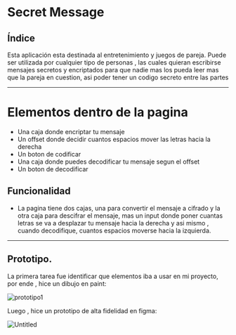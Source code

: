 # Secret Message

## Índice

Esta aplicación esta destinada al entretenimiento y juegos de pareja. Puede ser utilizada por cualquier tipo de personas , las cuales quieran escribirse mensajes secretos y encriptados para que nadie mas los pueda leer mas que la pareja en cuestion, asi poder tener un codigo secreto entre las partes

***

# Elementos dentro de la pagina
* Una caja donde encriptar tu mensaje
* Un offset donde decidir cuantos espacios mover las letras hacia la derecha
* Un boton de codificar
* Una caja donde puedes decodificar tu mensaje segun el offset
* Un boton de decodificar

## Funcionalidad
* La pagina tiene dos cajas, una para convertir el mensaje a cifrado y la otra caja para descifrar el mensaje, mas un input donde poner cuantas letras se va a desplazar tu mensaje hacia la derecha y asi mismo , cuando decodifique, cuantos espacios moverse hacia la izquierda.
***
## Prototipo.
La primera tarea fue identificar que elementos iba a usar en  mi proyecto, por ende , hice un dibujo en paint:

 
![prototipo1](https://user-images.githubusercontent.com/114000910/194762736-24219ce0-c728-4d36-af47-2d0745090f1f.jpg)

Luego , hice un prototipo de alta fidelidad en figma:

![Untitled](https://user-images.githubusercontent.com/114000910/196518789-09d22cc4-0869-46da-a25a-576e3d7831f6.jpg)
